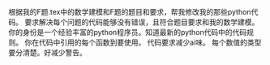 根据我的F题.tex中的数学建模和F题的题目和要求，帮我修改我的那些python代码。
要求解决每个问题的代码能够没有错误，且符合题目要求和我的数学建模。
你的身份是一个经验丰富的python程序员。知道最新的python代码中的代码规则。
你在代码中引用的每个函数到要使用。
代码要求减少ai味。
每个数值的类型要分清楚。好减少警告。
